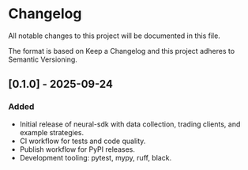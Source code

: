 # Changelog

All notable changes to this project will be documented in this file.

The format is based on Keep a Changelog and this project adheres to Semantic Versioning.

## [0.1.0] - 2025-09-24
### Added
- Initial release of neural-sdk with data collection, trading clients, and example strategies.
- CI workflow for tests and code quality.
- Publish workflow for PyPI releases.
- Development tooling: pytest, mypy, ruff, black.
